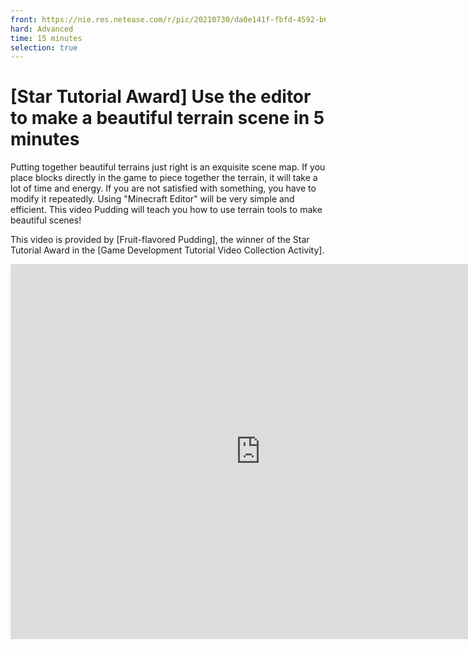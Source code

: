 ```yaml
--- 
front: https://nie.res.netease.com/r/pic/20210730/da0e141f-fbfd-4592-b6b4-b410f898f556.png 
hard: Advanced 
time: 15 minutes 
selection: true 
--- 
```

# [Star Tutorial Award] Use the editor to make a beautiful terrain scene in 5 minutes 

Putting together beautiful terrains just right is an exquisite scene map. If you place blocks directly in the game to piece together the terrain, it will take a lot of time and energy. If you are not satisfied with something, you have to modify it repeatedly. Using "Minecraft Editor" will be very simple and efficient. This video Pudding will teach you how to use terrain tools to make beautiful scenes! 

This video is provided by [Fruit-flavored Pudding], the winner of the Star Tutorial Award in the [Game Development Tutorial Video Collection Activity]. 

<center><embed src="https://cc.163.com/act/m/daily/iframeplayer/?id=601cf4c95655da63cc2ecc53
    " height="600" width="800"/></center>